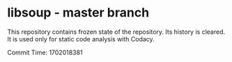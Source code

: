 # libsoup - master branch

This repository contains frozen state of the repository.
Its history is cleared. It is used only for static code
analysis with Codacy.

Commit Time: 1702018381